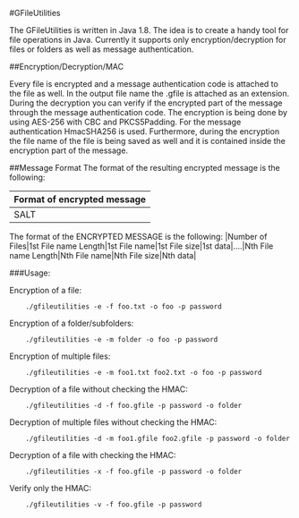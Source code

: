 #GFileUtilities

The GFileUtilities is written in Java 1.8. The idea is to create a handy tool for file operations in Java.
Currently it supports only encryption/decryption for files or folders as well as message authentication. 

##Encryption/Decryption/MAC

Every file is encrypted and a message authentication code is attached to the file as well. In the output file name
the .gfile is attached as an extension. During the decryption you can verify if the encrypted part of the message 
through the message authentication code. The encryption 
is being done by using AES-256 with CBC and PKCS5Padding. For the message authentication HmacSHA256 is used. Furthermore,
during the encryption the file name of the file is being saved as well and it is contained inside the encryption part of the message.

##Message Format
The format of the resulting encrypted message is the following:

|Format of encrypted message   |
|------------------------------|
|SALT|IV|ENCRYPTED MESSAGE|HMAC|

The format of the ENCRYPTED MESSAGE is the following:
|Number of Files|1st File name Length|1st File name|1st File size|1st data|....|Nth File name Length|Nth File name|Nth File size|Nth data|

###Usage:

Encryption of a file:
```
	./gfileutilities -e -f foo.txt -o foo -p password
```

Encryption of a folder/subfolders:
```
	./gfileutilities -e -m folder -o foo -p password
```

Encryption of multiple files:
```
	./gfileutilities -e -m foo1.txt foo2.txt -o foo -p password
```


Decryption of a file without checking the HMAC: 
```
	./gfileutilities -d -f foo.gfile -p password -o folder
```

Decryption of multiple files without checking the HMAC: 
```
	./gfileutilities -d -m foo1.gfile foo2.gfile -p password -o folder
```

Decryption of a file with checking the HMAC: 
```
	./gfileutilities -x -f foo.gfile -p password -o folder
```

Verify only the HMAC:
```
	./gfileutilities -v -f foo.gfile -p password
```
